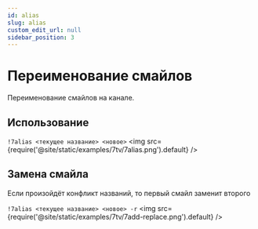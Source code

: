 ```yaml
---
id: alias
slug: alias
custom_edit_url: null
sidebar_position: 3
---
```


# Переименование смайлов
Переименование смайлов на канале.

## Использование
`!7alias <текущее название> <новое>`
<img src={require('@site/static/examples/7tv/7alias.png').default} />

## Замена смайла
Если произойдёт конфликт названий, то первый смайл заменит второго

`!7alias <текущее название> <новое> -r`
<img src={require('@site/static/examples/7tv/7add-replace.png').default} />